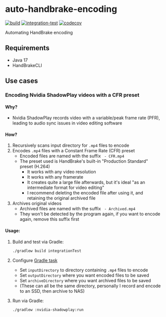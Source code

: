 # auto-handbrake-encoding

[![build](https://github.com/will-molloy/auto-handbrake-encoding/workflows/build/badge.svg?branch=main)](https://github.com/will-molloy/auto-handbrake-encoding/actions?query=workflow%3Abuild)
[![integration-test](https://github.com/will-molloy/auto-handbrake-encoding/workflows/integration-test/badge.svg?branch=main)](https://github.com/will-molloy/auto-handbrake-encoding/actions?query=workflow%3Aintegration-test)
[![codecov](https://codecov.io/gh/will-molloy/auto-handbrake-encoding/branch/main/graph/badge.svg)](https://codecov.io/gh/will-molloy/auto-handbrake-encoding)

Automating HandBrake encoding

## Requirements

- Java 17
- HandBrakeCLI

## Use cases

### Encoding Nvidia ShadowPlay videos with a CFR preset

#### Why?

- Nvidia ShadowPlay records video with a variable/peak frame rate (PFR), leading to audio sync issues in video editing software

#### How?

1. Recursively scans input directory for `.mp4` files to encode
2. Encodes `.mp4` files with a Constant Frame Rate (CFR) preset
    - Encoded files are named with the suffix ` - CFR.mp4`
    - The preset used is HandBrake's built-in "Production Standard" preset (H.264)
      - It works with any video resolution
      - It works with any framerate
      - It creates quite a large file afterwards, but it's ideal "as an intermediate format for video editing"
      - I recommend deleting the encoded file after using it, and retaining the original archived file
3. Archives original videos
    - Archived files are named with the suffix ` - Archived.mp4`
    - They won't be detected by the program again, if you want to encode again, remove this suffix first

#### Usage:

1. Build and test via Gradle:
   ```bash
   ./gradlew build integrationTest
   ```

2. Configure [Gradle task](nvidia-shadowplay/build.gradle)
    - Set `inputDirectory` to directory containing `.mp4` files to encode
    - Set `outputDirectory` where you want encoded files to be saved
    - Set `archiveDirectory` where you want archived files to be saved
    - (These can all be the same directory, personally I record and encode to an SSD, then archive to NAS)


3. Run via Gradle:
   ```bash
   ./gradlew :nvidia-shadowplay:run
   ```
